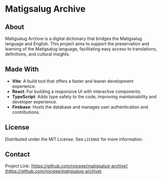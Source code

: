 # Matigsalug Archive

## About
Matigsalug Archive is a digital dictionary that bridges the Matigsalug language and English. This project aims to support the preservation and learning of the Matigsalug language, facilitating easy access to translations, definitions, and cultural insights.

## Made With
- **Vite**: A build tool that offers a faster and leaner development experience.
- **React**: For building a responsive UI with interactive components.
- **TypeScript**: Adds type safety to the code, improving maintainability and developer experience.
- **Firebase**: Hosts the database and manages user authentication and contributions.

## License
Distributed under the MIT License. See `LICENSE` for more information.

## Contact
Project Link: [https://github.com/roiceee/matigsalug-archive](https://github.com/roiceee/matigsalug-archive)